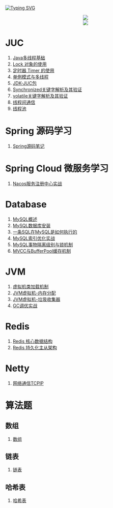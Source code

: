 [![Typing SVG](https://readme-typing-svg.herokuapp.com?font=Fira+Code&weight=900&size=90&duration=5002&pause=1000&center=true&width=1800&height=160&lines=Good+Good+Study+and+Day+Day+Up)](https://git.io/typing-svg)
<!--
**Achuan-2/Achuan-2** is a ✨ _special_ ✨ repository because its `README.md` (this file) appears on your GitHub profile.

Here are some ideas to get you started:

- 🔭 I’m currently working on ...
- 🌱 I’m currently learning ...
- 👯 I’m looking to collaborate on ...
- 🤔 I’m looking for help with ...
- 💬 Ask me about ...
- 📫 How to reach me: ...
- 😄 Pronouns: ...
- ⚡ Fun fact: ...
-->

<div align="center">
    <img  src="https://github-readme-streak-stats.herokuapp.com/?user=an-1024" />
</div>


<div align="center"><img src="https://cdn.jsdelivr.net/gh/an-1024/an-1024/assets/github-contribution-grid-snake.svg" /></div>

# JUC
1. [Java多线程基础](https://github.com/an-1024/JUC/blob/master/createThread/src/main/resources/notes/1.Java%E5%A4%9A%E7%BA%BF%E7%A8%8B%E5%9F%BA%E7%A1%80.md)
2. [Lock 对象的使用](https://github.com/an-1024/JUC/blob/master/lockThread/src/main/resources/note/1.Lock%E5%AF%B9%E8%B1%A1%E7%9A%84%E4%BD%BF%E7%94%A8.md)
3. [定时器 Timer 的使用](https://github.com/an-1024/JUC/blob/master/lockThread/src/main/resources/note/2.%E5%AE%9A%E6%97%B6%E5%99%A8Timer%E7%9A%84%E4%BD%BF%E7%94%A8.md)
4. [单例模式与多线程](https://github.com/an-1024/JUC/blob/master/lockThread/src/main/resources/note/3.%E5%8D%95%E4%BE%8B%E6%A8%A1%E5%BC%8F%E4%B8%8E%E5%A4%9A%E7%BA%BF%E7%A8%8B.md)
5. [JDK-JUC包](https://github.com/an-1024/JUC/blob/master/lockThread/src/main/resources/note/4.JDK-JUC%E5%8C%85.md)
6. [Synchronized关键字解析及其验证](https://github.com/an-1024/JUC/blob/master/synchronizedThread/src/main/resources/note/1.Synchronized%E5%85%B3%E9%94%AE%E5%AD%97%E8%A7%A3%E6%9E%90%E5%8F%8A%E5%85%B6%E9%AA%8C%E8%AF%81.md)
7. [volatile关键字解析及其验证](https://github.com/an-1024/JUC/blob/master/volatileThread/src/main/resources/note/1.volatile%E5%85%B3%E9%94%AE%E5%AD%97%E8%A7%A3%E6%9E%90%E5%8F%8A%E5%85%B6%E9%AA%8C%E8%AF%81.md)
8. [线程间通信](https://github.com/an-1024/JUC/blob/master/threadCommunication/src/main/resources/note/1.%E7%BA%BF%E7%A8%8B%E9%97%B4%E9%80%9A%E4%BF%A1.md)
9. [线程池](https://github.com/an-1024/JUC/blob/master/threadpool/src/main/resources/note/1.%E7%BA%BF%E7%A8%8B%E6%B1%A0.md)
# Spring 源码学习
1. [Spring源码笔记](https://github.com/an-1024/SpringFamily_St/blob/master/Spring_St/spring-framework-5.2.x/spring-azh-example/src/main/resources/note/1.Spring%E6%BA%90%E7%A0%81%E7%AC%94%E8%AE%B0.md)

# Spring Cloud 微服务学习
1. [Nacos服务注册中心实战](https://github.com/an-1024/SpringFamily_St/blob/master/SpringCloud_St/nacos/record/note/1.Nacos%E6%9C%8D%E5%8A%A1%E6%B3%A8%E5%86%8C%E4%B8%AD%E5%BF%83%E5%AE%9E%E6%88%98.md)

# Database
1. [MySQL概述](https://github.com/an-1024/Database/blob/master/mysql/src/main/resources/note/1.MySQL%E6%A6%82%E8%BF%B0.md)
2. [MySQL数据库安装](https://github.com/an-1024/Database/blob/master/mysql/src/main/resources/note/2.MySQL%E6%95%B0%E6%8D%AE%E5%BA%93%E5%AE%89%E8%A3%85.md)
3. [一条SQL在MySQL是如何执行的](https://github.com/an-1024/Database/blob/master/mysql/src/main/resources/note/3.%E4%B8%80%E6%9D%A1SQL%E5%9C%A8MySQL%E6%98%AF%E5%A6%82%E4%BD%95%E6%89%A7%E8%A1%8C%E7%9A%84.md)
4. [MySQL索引优化实战](https://github.com/an-1024/Database/blob/master/mysql/src/main/resources/note/4.MySQL%E7%B4%A2%E5%BC%95%E4%BC%98%E5%8C%96%E5%AE%9E%E6%88%98.md)
5. [MySQL事物隔离级别与锁机制](https://github.com/an-1024/Database/blob/master/mysql/src/main/resources/note/5.MySQL%E4%BA%8B%E7%89%A9%E9%9A%94%E7%A6%BB%E7%BA%A7%E5%88%AB%E4%B8%8E%E9%94%81%E6%9C%BA%E5%88%B6.md)
6. [MVCC与BufferPool缓存机制](https://github.com/an-1024/Database/blob/master/mysql/src/main/resources/note/6.MVCC%E4%B8%8EBufferPool%E7%BC%93%E5%AD%98%E6%9C%BA%E5%88%B6.md)

# JVM
1. [虚拟机类加载机制](https://github.com/an-1024/JUC/blob/master/jvm/src/main/resources/note/1.%E8%99%9A%E6%8B%9F%E6%9C%BA%E7%B1%BB%E5%8A%A0%E8%BD%BD%E6%9C%BA%E5%88%B6.md)
2. [JVM虚拟机-内存分配](https://github.com/an-1024/JUC/blob/master/jvm/src/main/resources/note/2.JVM%E8%99%9A%E6%8B%9F%E6%9C%BA-%E5%86%85%E5%AD%98%E5%88%86%E9%85%8D.md)
3. [JVM虚拟机-垃圾收集器](https://github.com/an-1024/JUC/blob/master/jvm/src/main/resources/note/3.JVM%E8%99%9A%E6%8B%9F%E6%9C%BA-%E5%9E%83%E5%9C%BE%E6%94%B6%E9%9B%86%E5%99%A8.md)
4. [GC调优实战](https://github.com/an-1024/JUC/blob/master/jvm/src/main/resources/note/4.GC%E8%B0%83%E4%BC%98%E5%AE%9E%E6%88%98.md)

# Redis
1. [Redis 核心数据结构](https://github.com/an-1024/Middleware_St/blob/master/redis/src/main/resources/note/1.Redis%E6%A0%B8%E5%BF%83%E6%95%B0%E6%8D%AE%E7%BB%93%E6%9E%84.md)
2. [Redis 持久化主从架构](https://github.com/an-1024/Middleware_St/blob/master/redis/src/main/resources/note/2.Redis%20%E6%8C%81%E4%B9%85%E5%8C%96%E9%9B%86%E7%BE%A4%E5%8E%9F%E7%90%86.md)

# Netty
1. [网络通信TCPIP](https://github.com/an-1024/Middleware_St/blob/master/netty/src/main/resources/note/1.%E7%BD%91%E7%BB%9C%E9%80%9A%E4%BF%A1TCPIP.md)

# 算法题
## 数组
1. [数组](https://github.com/an-1024/LeetCode/blob/master/array/src/main/resources/notes/1.%E6%95%B0%E7%BB%84.md)
## 链表
1. [链表](https://github.com/an-1024/LeetCode/blob/master/link/src/main/resources/note/1.%E9%93%BE%E8%A1%A8.md)
## 哈希表
1. [哈希表](https://github.com/an-1024/LeetCode/blob/master/hash/src/main/resources/note/1.%E5%93%88%E5%B8%8C%E8%A1%A8.md)

